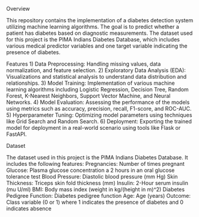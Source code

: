 Overview

This repository contains the implementation of a diabetes detection system utilizing machine learning algorithms. The goal is to predict whether a patient has diabetes based on diagnostic measurements. The dataset used for this project is the PIMA Indians Diabetes Database, which includes various medical predictor variables and one target variable indicating the presence of diabetes.


Features
    1) Data Preprocessing: Handling missing values, data normalization, and feature selection.
    2) Exploratory Data Analysis (EDA): Visualizations and statistical analysis to understand data distribution and relationships.
    3) Model Training: Implementation of various machine learning algorithms including Logistic Regression, Decision Tree, Random Forest, K-Nearest Neighbors, Support Vector Machine, and Neural Networks.
    4) Model Evaluation: Assessing the performance of the models using metrics such as accuracy, precision, recall, F1-score, and ROC-AUC.
    5) Hyperparameter Tuning: Optimizing model parameters using techniques like Grid Search and Random Search.
    6) Deployment: Exporting the trained model for deployment in a real-world scenario using tools like Flask or FastAPI.

Dataset

The dataset used in this project is the PIMA Indians Diabetes Database. It includes the following features:
    Pregnancies: Number of times pregnant
    Glucose: Plasma glucose concentration a 2 hours in an oral glucose tolerance test
    Blood Pressure: Diastolic blood pressure (mm Hg)
    Skin Thickness: Triceps skin fold thickness (mm)
    Insulin: 2-Hour serum insulin (mu U/ml)
    BMI: Body mass index (weight in kg/(height in m)^2)
    Diabetes Pedigree Function: Diabetes pedigree function
    Age: Age (years)
    Outcome: Class variable (0 or 1) where 1 indicates the presence of diabetes and 0 indicates absence
